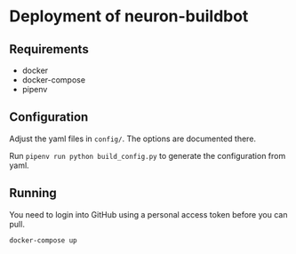 # Deployment of neuron-buildbot

## Requirements

- docker
- docker-compose
- pipenv

## Configuration

Adjust the yaml files in `config/`.
The options are documented there.

Run `pipenv run python build_config.py` to generate the configuration from yaml.

## Running

You need to login into GitHub using a personal access token before you can pull.

`docker-compose up`
